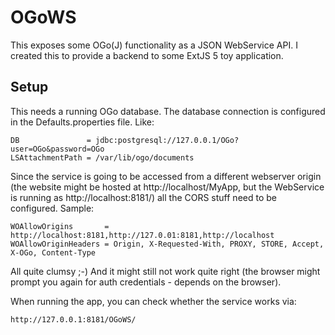 # OGoWS

This exposes some OGo(J) functionality as a JSON WebService API. I created this
to provide a backend to some ExtJS 5 toy application.

## Setup

This needs a running OGo database. The database connection is configured in the
Defaults.properties file. Like:

    DB               = jdbc:postgresql://127.0.0.1/OGo?user=OGo&password=OGo
    LSAttachmentPath = /var/lib/ogo/documents

Since the service is going to be accessed from a different webserver origin
(the website might be hosted at http://localhost/MyApp, but the WebService is
running as http://localhost:8181/) all the CORS stuff need to be configured.
Sample:

    WOAllowOrigins       = http://localhost:8181,http://127.0.01:8181,http://localhost
    WOAllowOriginHeaders = Origin, X-Requested-With, PROXY, STORE, Accept, X-OGo, Content-Type

All quite clumsy ;-) And it might still not work quite right (the browser might
prompt you again for auth credentials - depends on the browser).

When running the app, you can check whether the service works via:

    http://127.0.0.1:8181/OGoWS/

